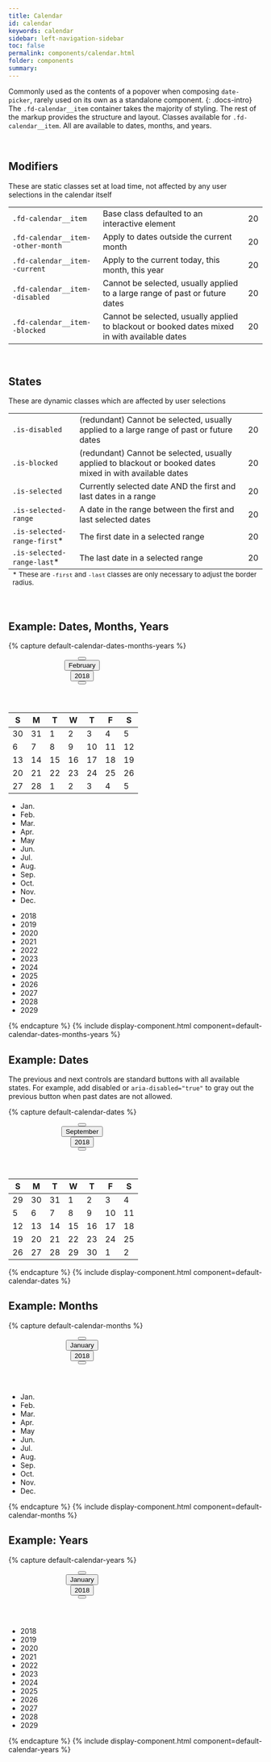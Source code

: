 ```yaml
---
title: Calendar
id: calendar
keywords: calendar
sidebar: left-navigation-sidebar
toc: false
permalink: components/calendar.html
folder: components
summary:
---
```


Commonly used as the contents of a popover when composing `date-picker`, rarely used on its own as a standalone component.
{: .docs-intro}
The `.fd-calendar__item` container takes the majority of styling. The rest of the markup provides the structure and layout.
Classes available for `.fd-calendar__item`. All are available to dates, months, and years.

<br>

## Modifiers
These are static classes set at load time, not affected by any user selections in the calendar itself

<table class="docs-table fd-calendar">
    <tbody>
        <tr>
            <td>
                <code>.fd-calendar__item</code>
            </td>
            <td>
                Base class defaulted to an interactive element
            </td>
            <td>
                <div class="fd-calendar__item">20</div>
            </td>
        </tr>
        <tr>
            <td>
                <code>.fd-calendar__item--other-month</code>
            </td>
            <td>
                Apply to dates outside the current month
            </td>
            <td>
                <div class="fd-calendar__item fd-calendar__item--other-month">20</div>
            </td>
        </tr>
        <tr>
            <td>
                <code>.fd-calendar__item--current</code>
            </td>
            <td>
                Apply to the current today, this month, this year
            </td>
            <td>
                <div class="fd-calendar__item fd-calendar__item--current">20</div>
            </td>
        </tr>
        <tr>
            <td>
                <code>.fd-calendar__item--disabled</code>
            </td>
            <td>
                Cannot be selected, usually applied to a large range of past or future dates
            </td>
            <td>
                <div class="fd-calendar__item fd-calendar__item--disabled">20</div>
            </td>
        </tr>
        <tr>
            <td>
                <code>.fd-calendar__item--blocked</code>
            </td>
            <td>
                Cannot be selected, usually applied to blackout or booked dates mixed in with available dates
            </td>
            <td>
                <div class="fd-calendar__item fd-calendar__item--blocked">20</div>
            </td>
        </tr>
    </tbody>
</table>
<br>

## States
These are dynamic classes which are affected by user selections

<table class="docs-table fd-calendar">
    <tbody>
        <tr>
            <td>
                <code>.is-disabled</code>
            </td>
            <td>
                (redundant) Cannot be selected, usually applied to a large range of past or future dates
            </td>
            <td>
                <div class="fd-calendar__item is-disabled">
                    20
                </div>
            </td>
        </tr>
        <tr>
            <td>
                <code>.is-blocked</code>
            </td>
            <td>
                (redundant) Cannot be selected, usually applied to blackout or booked dates mixed in with available dates
            </td>
            <td>
                <div class="fd-calendar__item is-blocked">
                    20
                </div>
            </td>
        </tr>
        <tr>
            <td>
                <code>.is-selected</code>
            </td>
            <td>
                Currently selected date AND the first and last dates in a range
            </td>
            <td>
                <div class="fd-calendar__item is-selected">
                    20
                </div>
            </td>
        </tr>
        <tr>
            <td>
                <code>.is-selected-range</code>
            </td>
            <td>
                A date in the range between the first and last selected dates
            </td>
            <td>
                <div class="fd-calendar__item is-selected-range">
                    20
                </div>
            </td>
        </tr>
        <tr>
            <td>
                <code>.is-selected-range-first</code>*
            </td>
            <td>
                The first date in a selected range
            </td>
            <td>
                <div class="fd-calendar__item is-selected is-selected-range-first">
                    20
                </div>
            </td>
        </tr>
        <tr>
            <td>
                <code>.is-selected-range-last</code>*
            </td>
            <td>
                The last date in a selected range
            </td>
            <td>
                <div class="fd-calendar__item is-selected is-selected-range-last">
                    20
                </div>
            </td>
        </tr>
    </tbody>
    <tfoot>
        <td colspan="3">
            <small>* These are <code>-first</code> and <code>-last</code> classes are only necessary to adjust the border radius.</small>
        </td>
    </tfoot>
</table>
<br>

## Example: Dates, Months, Years

{% capture default-calendar-dates-months-years %}
<div style="width: 292px">
	<div class="fd-calendar">
		<header class="fd-calendar__header">
		<div class="fd-calendar__navigation">
			<div class="fd-calendar__action">
				<button class="fd-button--standard fd-button--light fd-button--compact sap-icon--slim-arrow-left" aria-label="Previous" aria-disabled="false"></button>
			</div>
			<div class="fd-calendar__action">
				<button class="fd-button--light fd-button--compact" aria-selected="false" aria-expanded="false" aria-controls="crM8l491">February</button>
			</div>
			<div class="fd-calendar__action">
				<button class="fd-button--light fd-button--compact" aria-selected="false" aria-expanded="false" aria-controls="FTXrD591">2018</button>
			</div>
			<div class="fd-calendar__action">
				<button class="fd-button--standard fd-button--light fd-button--compact sap-icon--slim-arrow-right" aria-label="Next"></button>
			</div>
		</div>
		</header>
		<div class="fd-calendar__content">
			<div class="fd-calendar__dates" id="XVXTR263" aria-hidden="false">
				<table class="fd-calendar__table" role="grid">
				<thead class="fd-calendar__group">
				<tr class="fd-calendar__row">
					<th class="fd-calendar__column-header">
						<span class="fd-calendar__day-of-week">S</span>
					</th>
					<th class="fd-calendar__column-header">
						<span class="fd-calendar__day-of-week">M</span>
					</th>
					<th class="fd-calendar__column-header">
						<span class="fd-calendar__day-of-week">T</span>
					</th>
					<th class="fd-calendar__column-header">
						<span class="fd-calendar__day-of-week">W</span>
					</th>
					<th class="fd-calendar__column-header">
						<span class="fd-calendar__day-of-week">T</span>
					</th>
					<th class="fd-calendar__column-header">
						<span class="fd-calendar__day-of-week">F</span>
					</th>
					<th class="fd-calendar__column-header">
						<span class="fd-calendar__day-of-week">S</span>
					</th>
				</tr>
				</thead>
				<tbody class="fd-calendar__group">
				<tr class="fd-calendar__row">
					<td class="fd-calendar__item fd-calendar__item--other-month" role="gridcell">
						<span class="fd-calendar__text">30</span>
					</td>
					<td class="fd-calendar__item fd-calendar__item--other-month" role="gridcell">
						<span class="fd-calendar__text">31</span>
					</td>
					<td class="fd-calendar__item" role="gridcell">
						<span class="fd-calendar__text">1</span>
					</td>
					<td class="fd-calendar__item" role="gridcell">
						<span class="fd-calendar__text">2</span>
					</td>
					<td class="fd-calendar__item" role="gridcell">
						<span class="fd-calendar__text">3</span>
					</td>
					<td class="fd-calendar__item" role="gridcell">
						<span class="fd-calendar__text">4</span>
					</td>
					<td class="fd-calendar__item is-selected is-selected-range-first" role="gridcell">
						<span class="fd-calendar__text">5</span>
					</td>
				</tr>
				<tr class="fd-calendar__row">
					<td class="fd-calendar__item is-selected-range" role="gridcell">
						<span class="fd-calendar__text">6</span>
					</td>
					<td class="fd-calendar__item is-selected-range" role="gridcell">
						<span class="fd-calendar__text">7</span>
					</td>
					<td class="fd-calendar__item is-selected-range" role="gridcell">
						<span class="fd-calendar__text">8</span>
					</td>
					<td class="fd-calendar__item is-selected-range" role="gridcell">
						<span class="fd-calendar__text">9</span>
					</td>
					<td class="fd-calendar__item is-selected-range" role="gridcell">
						<span class="fd-calendar__text">10</span>
					</td>
					<td class="fd-calendar__item is-selected-range" role="gridcell">
						<span class="fd-calendar__text">11</span>
					</td>
					<td class="fd-calendar__item is-selected-range" role="gridcell">
						<span class="fd-calendar__text">12</span>
					</td>
				</tr>
				<tr class="fd-calendar__row">
					<td class="fd-calendar__item is-selected-range" role="gridcell">
						<span class="fd-calendar__text">13</span>
					</td>
					<td class="fd-calendar__item is-selected-range" role="gridcell">
						<span class="fd-calendar__text">14</span>
					</td>
					<td class="fd-calendar__item is-selected-range" role="gridcell">
						<span class="fd-calendar__text">15</span>
					</td>
					<td class="fd-calendar__item is-selected-range" role="gridcell">
						<span class="fd-calendar__text">16</span>
					</td>
					<td class="fd-calendar__item is-selected-range" role="gridcell">
						<span class="fd-calendar__text">17</span>
					</td>
					<td class="fd-calendar__item is-selected-range" role="gridcell">
						<span class="fd-calendar__text">18</span>
					</td>
					<td class="fd-calendar__item fd-calendar__item--current is-selected-range" role="gridcell">
						<span class="fd-calendar__text">19</span>
					</td>
				</tr>
				<tr class="fd-calendar__row">
					<td class="fd-calendar__item is-selected is-selected-range-last" role="gridcell">
						<span class="fd-calendar__text">20</span>
					</td>
					<td class="fd-calendar__item" role="gridcell">
						<span class="fd-calendar__text">21</span>
					</td>
					<td class="fd-calendar__item" role="gridcell">
						<span class="fd-calendar__text">22</span>
					</td>
					<td class="fd-calendar__item" role="gridcell">
						<span class="fd-calendar__text">23</span>
					</td>
					<td class="fd-calendar__item is-blocked" role="gridcell">
						<span class="fd-calendar__text">24</span>
					</td>
					<td class="fd-calendar__item is-blocked" role="gridcell">
						<span class="fd-calendar__text">25</span>
					</td>
					<td class="fd-calendar__item is-blocked" role="gridcell">
						<span class="fd-calendar__text">26</span>
					</td>
				</tr>
				<tr class="fd-calendar__row">
					<td class="fd-calendar__item is-blocked" role="gridcell">
						<span class="fd-calendar__text">27</span>
					</td>
					<td class="fd-calendar__item is-blocked" role="gridcell">
						<span class="fd-calendar__text">28</span>
					</td>
					<td class="fd-calendar__item fd-calendar__item--other-month" role="gridcell">
						<span class="fd-calendar__text">1</span>
					</td>
					<td class="fd-calendar__item fd-calendar__item--other-month" role="gridcell">
						<span class="fd-calendar__text">2</span>
					</td>
					<td class="fd-calendar__item fd-calendar__item--other-month" role="gridcell">
						<span class="fd-calendar__text">3</span>
					</td>
					<td class="fd-calendar__item fd-calendar__item--other-month" role="gridcell">
						<span class="fd-calendar__text">4</span>
					</td>
					<td class="fd-calendar__item fd-calendar__item--other-month" role="gridcell">
						<span class="fd-calendar__text">5</span>
					</td>
				</tr>
				</tbody>
				</table>
			</div>
			<div class="fd-calendar__months" id="crM8l491" aria-hidden="true">
				<ul class="fd-calendar__list">
					<li class="fd-calendar__item">
					<span class="fd-calendar__text">Jan.</span></li>
					<li class="fd-calendar__item fd-calendar__item--current">
					<span class="fd-calendar__text">Feb.</span></li>
					<li class="fd-calendar__item">
					<span class="fd-calendar__text">Mar.</span></li>
					<li class="fd-calendar__item is-selected">
					<span class="fd-calendar__text">Apr.</span></li>
					<li class="fd-calendar__item">
					<span class="fd-calendar__text">May</span></li>
					<li class="fd-calendar__item">
					<span class="fd-calendar__text">Jun.</span></li>
					<li class="fd-calendar__item">
					<span class="fd-calendar__text">Jul.</span></li>
					<li class="fd-calendar__item">
					<span class="fd-calendar__text">Aug.</span></li>
					<li class="fd-calendar__item">
					<span class="fd-calendar__text">Sep.</span></li>
					<li class="fd-calendar__item">
					<span class="fd-calendar__text">Oct.</span></li>
					<li class="fd-calendar__item">
					<span class="fd-calendar__text">Nov.</span></li>
					<li class="fd-calendar__item">
					<span class="fd-calendar__text">Dec.</span></li>
				</ul>
			</div>
			<div class="fd-calendar__years" aria-hidden="true" id="FTXrD591">
				<ul class="fd-calendar__list">
					<li class="fd-calendar__item fd-calendar__item--current">
					<span class="fd-calendar__text">2018</span></li>
					<li class="fd-calendar__item">
					<span class="fd-calendar__text">2019</span></li>
					<li class="fd-calendar__item">
					<span class="fd-calendar__text">2020</span></li>
					<li class="fd-calendar__item is-selected">
					<span class="fd-calendar__text">2021</span></li>
					<li class="fd-calendar__item">
					<span class="fd-calendar__text">2022</span></li>
					<li class="fd-calendar__item">
					<span class="fd-calendar__text">2023</span></li>
					<li class="fd-calendar__item">
					<span class="fd-calendar__text">2024</span></li>
					<li class="fd-calendar__item">
					<span class="fd-calendar__text">2025</span></li>
					<li class="fd-calendar__item">
					<span class="fd-calendar__text">2026</span></li>
					<li class="fd-calendar__item">
					<span class="fd-calendar__text">2027</span></li>
					<li class="fd-calendar__item">
					<span class="fd-calendar__text">2028</span></li>
					<li class="fd-calendar__item">
					<span class="fd-calendar__text">2029</span></li>
				</ul>
			</div>
		</div>
	</div>
</div>
{% endcapture %}
{% include display-component.html component=default-calendar-dates-months-years %}

## Example: Dates
The previous and next controls are standard buttons with all available states. For example, add disabled or <code>aria-disabled="true"</code> to gray out the previous button when past dates are not allowed.

{% capture default-calendar-dates %}
<div style="width: 292px">
	<div class="fd-calendar">
		<header class="fd-calendar__header">
		<div class="fd-calendar__navigation">
			<div class="fd-calendar__action">
				<button class="fd-button--standard fd-button--light fd-button--compact sap-icon--slim-arrow-left" aria-label="Previous" aria-disabled="true"></button>
			</div>
			<div class="fd-calendar__action">
				<button class="fd-button--light fd-button--compact" aria-selected="false" aria-expanded="false" aria-controls="xB1D3835">September</button>
			</div>
			<div class="fd-calendar__action">
				<button class="fd-button--light fd-button--compact" aria-selected="false" aria-expanded="false" aria-controls="8bZhe525">2018</button>
			</div>
			<div class="fd-calendar__action">
				<button class="fd-button--standard fd-button--light fd-button--compact sap-icon--slim-arrow-right" aria-label="Next"></button>
			</div>
		</div>
		</header>
		<div class="fd-calendar__content">
			<div class="fd-calendar__dates" id="TgBx9346" aria-hidden="false">
				<table class="fd-calendar__table" role="grid">
				<thead class="fd-calendar__group">
				<tr class="fd-calendar__row">
					<th class="fd-calendar__column-header">
						<span class="fd-calendar__day-of-week">S</span>
					</th>
					<th class="fd-calendar__column-header">
						<span class="fd-calendar__day-of-week">M</span>
					</th>
					<th class="fd-calendar__column-header">
						<span class="fd-calendar__day-of-week">T</span>
					</th>
					<th class="fd-calendar__column-header">
						<span class="fd-calendar__day-of-week">W</span>
					</th>
					<th class="fd-calendar__column-header">
						<span class="fd-calendar__day-of-week">T</span>
					</th>
					<th class="fd-calendar__column-header">
						<span class="fd-calendar__day-of-week">F</span>
					</th>
					<th class="fd-calendar__column-header">
						<span class="fd-calendar__day-of-week">S</span>
					</th>
				</tr>
				</thead>
				<tbody class="fd-calendar__group">
				<tr class="fd-calendar__row">
					<td class="fd-calendar__item fd-calendar__item--other-month is-disabled" role="gridcell">
						<span class="fd-calendar__text">29</span>
					</td>
					<td class="fd-calendar__item fd-calendar__item--other-month is-disabled" role="gridcell">
						<span class="fd-calendar__text">30</span>
					</td>
					<td class="fd-calendar__item fd-calendar__item--other-month is-disabled" role="gridcell">
						<span class="fd-calendar__text">31</span>
					</td>
					<td class="fd-calendar__item is-disabled" role="gridcell">
						<span class="fd-calendar__text">1</span>
					</td>
					<td class="fd-calendar__item is-disabled" role="gridcell">
						<span class="fd-calendar__text">2</span>
					</td>
					<td class="fd-calendar__item is-disabled" role="gridcell">
						<span class="fd-calendar__text">3</span>
					</td>
					<td class="fd-calendar__item is-disabled" role="gridcell">
						<span class="fd-calendar__text">4</span>
					</td>
				</tr>
				<tr class="fd-calendar__row">
					<td class="fd-calendar__item is-disabled" role="gridcell">
						<span class="fd-calendar__text">5</span>
					</td>
					<td class="fd-calendar__item fd-calendar__item--current" role="gridcell">
						<span class="fd-calendar__text">6</span>
					</td>
					<td class="fd-calendar__item" role="gridcell">
						<span class="fd-calendar__text">7</span>
					</td>
					<td class="fd-calendar__item" role="gridcell">
						<span class="fd-calendar__text">8</span>
					</td>
					<td class="fd-calendar__item" role="gridcell">
						<span class="fd-calendar__text">9</span>
					</td>
					<td class="fd-calendar__item" role="gridcell">
						<span class="fd-calendar__text">10</span>
					</td>
					<td class="fd-calendar__item" role="gridcell">
						<span class="fd-calendar__text">11</span>
					</td>
				</tr>
				<tr class="fd-calendar__row">
					<td class="fd-calendar__item" role="gridcell">
						<span class="fd-calendar__text">12</span>
					</td>
					<td class="fd-calendar__item" role="gridcell">
						<span class="fd-calendar__text">13</span>
					</td>
					<td class="fd-calendar__item" role="gridcell">
						<span class="fd-calendar__text">14</span>
					</td>
					<td class="fd-calendar__item is-selected" role="gridcell">
						<span class="fd-calendar__text">15</span>
					</td>
					<td class="fd-calendar__item" role="gridcell">
						<span class="fd-calendar__text">16</span>
					</td>
					<td class="fd-calendar__item" role="gridcell">
						<span class="fd-calendar__text">17</span>
					</td>
					<td class="fd-calendar__item" role="gridcell">
						<span class="fd-calendar__text">18</span>
					</td>
				</tr>
				<tr class="fd-calendar__row">
					<td class="fd-calendar__item" role="gridcell">
						<span class="fd-calendar__text">19</span>
					</td>
					<td class="fd-calendar__item" role="gridcell">
						<span class="fd-calendar__text">20</span>
					</td>
					<td class="fd-calendar__item" role="gridcell">
						<span class="fd-calendar__text">21</span>
					</td>
					<td class="fd-calendar__item" role="gridcell">
						<span class="fd-calendar__text">22</span>
					</td>
					<td class="fd-calendar__item" role="gridcell">
						<span class="fd-calendar__text">23</span>
					</td>
					<td class="fd-calendar__item" role="gridcell">
						<span class="fd-calendar__text">24</span>
					</td>
					<td class="fd-calendar__item" role="gridcell">
						<span class="fd-calendar__text">25</span>
					</td>
				</tr>
				<tr class="fd-calendar__row">
					<td class="fd-calendar__item is-blocked" role="gridcell">
						<span class="fd-calendar__text">26</span>
					</td>
					<td class="fd-calendar__item is-blocked" role="gridcell">
						<span class="fd-calendar__text">27</span>
					</td>
					<td class="fd-calendar__item is-blocked" role="gridcell">
						<span class="fd-calendar__text">28</span>
					</td>
					<td class="fd-calendar__item" role="gridcell">
						<span class="fd-calendar__text">29</span>
					</td>
					<td class="fd-calendar__item" role="gridcell">
						<span class="fd-calendar__text">30</span>
					</td>
					<td class="fd-calendar__item fd-calendar__item--other-month" role="gridcell">
						<span class="fd-calendar__text">1</span>
					</td>
					<td class="fd-calendar__item fd-calendar__item--other-month" role="gridcell">
						<span class="fd-calendar__text">2</span>
					</td>
				</tr>
				</tbody>
				</table>
			</div>
		</div>
	</div>
</div>
{% endcapture %}
{% include display-component.html component=default-calendar-dates %}

## Example: Months

{% capture default-calendar-months %}
<div style="width: 292px">
	<div class="fd-calendar">
		<header class="fd-calendar__header">
		<div class="fd-calendar__navigation">
			<div class="fd-calendar__action">
				<button class="fd-button--standard fd-button--light fd-button--compact sap-icon--slim-arrow-left" aria-label="Previous" aria-disabled="undefined"></button>
			</div>
			<div class="fd-calendar__action">
				<button class="fd-button--light fd-button--compact" aria-selected="true" aria-expanded="true" aria-controls="Eo94h672">January</button>
			</div>
			<div class="fd-calendar__action">
				<button class="fd-button--light fd-button--compact" aria-selected="false" aria-expanded="false" aria-controls="GMnxs122">2018</button>
			</div>
			<div class="fd-calendar__action">
				<button class="fd-button--standard fd-button--light fd-button--compact sap-icon--slim-arrow-right" aria-label="Next"></button>
			</div>
		</div>
		</header>
		<div class="fd-calendar__content">
			<div class="fd-calendar__months" id="Eo94h672" aria-hidden="false">
				<ul class="fd-calendar__list">
					<li class="fd-calendar__item fd-calendar__item--current">
					<span class="fd-calendar__text">Jan.</span></li>
					<li class="fd-calendar__item">
					<span class="fd-calendar__text">Feb.</span></li>
					<li class="fd-calendar__item is-selected">
					<span class="fd-calendar__text">Mar.</span></li>
					<li class="fd-calendar__item">
					<span class="fd-calendar__text">Apr.</span></li>
					<li class="fd-calendar__item">
					<span class="fd-calendar__text">May</span></li>
					<li class="fd-calendar__item">
					<span class="fd-calendar__text">Jun.</span></li>
					<li class="fd-calendar__item">
					<span class="fd-calendar__text">Jul.</span></li>
					<li class="fd-calendar__item">
					<span class="fd-calendar__text">Aug.</span></li>
					<li class="fd-calendar__item">
					<span class="fd-calendar__text">Sep.</span></li>
					<li class="fd-calendar__item">
					<span class="fd-calendar__text">Oct.</span></li>
					<li class="fd-calendar__item">
					<span class="fd-calendar__text">Nov.</span></li>
					<li class="fd-calendar__item">
					<span class="fd-calendar__text">Dec.</span></li>
				</ul>
			</div>
		</div>
	</div>
</div>
{% endcapture %}
{% include display-component.html component=default-calendar-months %}

## Example: Years

{% capture default-calendar-years %}
<div style="width: 292px">
	<div class="fd-calendar">
		<header class="fd-calendar__header">
		<div class="fd-calendar__navigation">
			<div class="fd-calendar__action">
				<button class="fd-button--standard fd-button--light fd-button--compact sap-icon--slim-arrow-left" aria-label="Previous" aria-disabled="undefined"></button>
			</div>
			<div class="fd-calendar__action">
				<button class="fd-button--light fd-button--compact" aria-selected="false" aria-expanded="false" aria-controls="fm3cr569">January</button>
			</div>
			<div class="fd-calendar__action">
				<button class="fd-button--light fd-button--compact" aria-selected="true" aria-expanded="true" aria-controls="bufLe361">2018</button>
			</div>
			<div class="fd-calendar__action">
				<button class="fd-button--standard fd-button--light fd-button--compact sap-icon--slim-arrow-right" aria-label="Next"></button>
			</div>
		</div>
		</header>
		<div class="fd-calendar__content">
			<div class="fd-calendar__years" aria-hidden="false" id="bufLe361">
				<ul class="fd-calendar__list">
					<li class="fd-calendar__item fd-calendar__item--current">
					<span class="fd-calendar__text">2018</span></li>
					<li class="fd-calendar__item">
					<span class="fd-calendar__text">2019</span></li>
					<li class="fd-calendar__item">
					<span class="fd-calendar__text">2020</span></li>
					<li class="fd-calendar__item is-selected">
					<span class="fd-calendar__text">2021</span></li>
					<li class="fd-calendar__item">
					<span class="fd-calendar__text">2022</span></li>
					<li class="fd-calendar__item">
					<span class="fd-calendar__text">2023</span></li>
					<li class="fd-calendar__item">
					<span class="fd-calendar__text">2024</span></li>
					<li class="fd-calendar__item">
					<span class="fd-calendar__text">2025</span></li>
					<li class="fd-calendar__item">
					<span class="fd-calendar__text">2026</span></li>
					<li class="fd-calendar__item">
					<span class="fd-calendar__text">2027</span></li>
					<li class="fd-calendar__item">
					<span class="fd-calendar__text">2028</span></li>
					<li class="fd-calendar__item">
					<span class="fd-calendar__text">2029</span></li>
				</ul>
			</div>
		</div>
	</div>
</div>
{% endcapture %}
{% include display-component.html component=default-calendar-years %}
